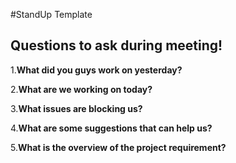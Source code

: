 #StandUp Template

## Questions to ask during meeting!

1.**What did you guys work on yesterday?**

2.**What are we working on today?**

3.**What issues are blocking us?**

4.**What are some suggestions that can help us?**

5.**What is the overview of the project requirement?**

